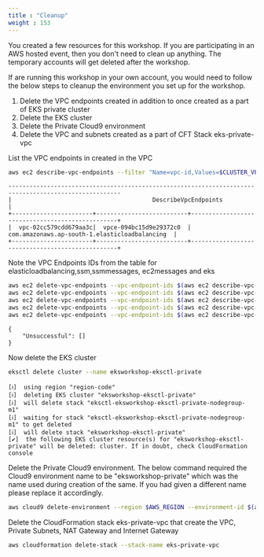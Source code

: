 ```yaml
---
title : "Cleanup"
weight : 153
---
```


You created a few resources for this workshop. If you are participating in an AWS hosted event, then you don't need to clean up anything. The temporary accounts will get deleted after the workshop.

If are running this workshop in your own account, you would need to follow the below steps to cleanup the environment you set up for the workshop.

1) Delete the VPC endpoints created in addition to once created as a part of EKS private cluster
2) Delete the EKS cluster
3) Delete the Private Cloud9 environment
4) Delete the VPC and subnets created as a part of CFT Stack eks-private-vpc

List the VPC endpoints in created in the VPC

```bash
aws ec2 describe-vpc-endpoints --filter "Name=vpc-id,Values=$CLUSTER_VPC" --query VpcEndpoints[].[VpcId,VpcEndpointId,ServiceName] --output table
```

```
------------------------------------------------------------------------------------------------------
|                                        DescribeVpcEndpoints                                        |
+-----------------------+--------------------------+-------------------------------------------------+
|  vpc-02cc579cdd679aa3c|  vpce-094bc15d9e29372c0  |  com.amazonaws.ap-south-1.elasticloadbalancing  |
+-----------------------+--------------------------+-------------------------------------------------+
```

Note the VPC Endpoints IDs from the table for elasticloadbalancing,ssm,ssmmessages, ec2messages and eks

```bash
aws ec2 delete-vpc-endpoints --vpc-endpoint-ids $(aws ec2 describe-vpc-endpoints --filter "Name=vpc-id,Values=$CLUSTER_VPC" "Name=service-name,Values=com.amazonaws.$AWS_REGION.elasticloadbalancing" --query VpcEndpoints[].[VpcEndpointId] --output text)
aws ec2 delete-vpc-endpoints --vpc-endpoint-ids $(aws ec2 describe-vpc-endpoints --filter "Name=vpc-id,Values=$CLUSTER_VPC" "Name=service-name,Values=com.amazonaws.$AWS_REGION.eks" --query VpcEndpoints[].[VpcEndpointId] --output text)
aws ec2 delete-vpc-endpoints --vpc-endpoint-ids $(aws ec2 describe-vpc-endpoints --filter "Name=vpc-id,Values=$CLUSTER_VPC" "Name=service-name,Values=com.amazonaws.$AWS_REGION.ssm" --query VpcEndpoints[].[VpcEndpointId] --output text)
aws ec2 delete-vpc-endpoints --vpc-endpoint-ids $(aws ec2 describe-vpc-endpoints --filter "Name=vpc-id,Values=$CLUSTER_VPC" "Name=service-name,Values=com.amazonaws.$AWS_REGION.ssmmessages" --query VpcEndpoints[].[VpcEndpointId] --output text)
aws ec2 delete-vpc-endpoints --vpc-endpoint-ids $(aws ec2 describe-vpc-endpoints --filter "Name=vpc-id,Values=$CLUSTER_VPC" "Name=service-name,Values=com.amazonaws.$AWS_REGION.ec2messages" --query VpcEndpoints[].[VpcEndpointId] --output text)
```

```
{
    "Unsuccessful": []
}
```

Now delete the EKS cluster

```bash
eksctl delete cluster --name eksworkshop-eksctl-private
```


```
[ℹ]  using region "region-code"
[ℹ]  deleting EKS cluster "eksworkshop-eksctl-private"
[ℹ]  will delete stack "eksctl-eksworkshop-eksctl-private-nodegroup-m1"
[ℹ]  waiting for stack "eksctl-eksworkshop-eksctl-private-nodegroup-m1" to get deleted
[ℹ]  will delete stack "eksworkshop-eksctl-private"
[✔]  the following EKS cluster resource(s) for "eksworkshop-eksctl-private" will be deleted: cluster. If in doubt, check CloudFormation console
```

Delete the Private Cloud9 environment. The below command required the Cloud9 environment name to be "eksworkshop-private" which was the name used during creation of the same. If you had given a different name please replace it accordingly.

```bash
aws cloud9 delete-environment --region $AWS_REGION --environment-id $(aws cloud9 describe-environments --environment-ids $(aws cloud9 list-environments --query 'environmentIds[]' --output text) --query 'environments[?name==`eksworkshop-private`].id' --output text)
```

Delete the CloudFormation stack eks-private-vpc that create the VPC, Private Subnets, NAT Gateway and Internet Gateway

```bash
aws cloudformation delete-stack --stack-name eks-private-vpc
```

